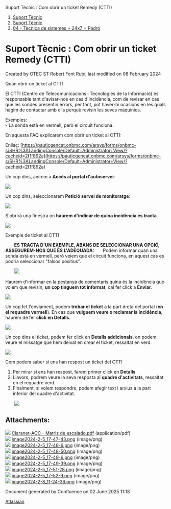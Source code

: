 Suport Tècnic : Com obrir un ticket Remedy (CTTI)  

1.  [Suport Tècnic](index.md)
2.  [Suport Tècnic](13893782.md)
3.  [04 - Tècnica de sistemes + 24x7 + Padró](26313202.md)

Suport Tècnic : Com obrir un ticket Remedy (CTTI)
=================================================

Created by OTEC ST Robert Font Rubí, last modified on 08 February 2024

Quan obrir un ticket al CTTI

El CTTI (Centre de Telecomunicacions i Tecnologies de la Informació) és responsable tant d'avisar-nos en cas d'incidència, com de revisar en cas que les sondes presentin errors, per tant, pot haver-hi ocasions en les quals hàgim de contactar amb ells perquè revisin les seves màquinies.  
  
Exemples:  
\- La sonda està en vermell, però el circuit funciona.

En aquesta FAQ explicarem com obrir un ticket al CTTI:

Enllaç: [https://pauticgencat.onbmc.com/arsys/forms/onbmc-s/SHR%3ALandingConsole/Default+Administrator+View/?cacheid=2f1f892a](https://pauticgencat.onbmc.com/arsys/forms/onbmc-s/SHR%3ALandingConsole/Default+Administrator+View/?cacheid=2f1f892a)

  
Un cop dins, anirem a **Accés al portal d'autoservei**:

![](attachments/100009124/100009126.png)

Un cop dins, seleccionarem **Petició servei de monitoratge**:

![](attachments/100009124/100009127.png)

S'obrirà una finestra on **haurem d'indicar de quina incidència es tracta**.

![](attachments/100009124/100009128.png)

Exemple de ticket al CTTI

       **ES TRACTA D'UN EXEMPLE, ABANS DE SELECCIONAR UNA OPCIÓ, ASSEGUREM-NOS QUE ÉS L'ADEQUADA:**       Podem informar quan una sonda està en vermell, però veiem que el circuit funciona, en aquest cas es podria seleccionar "falsos positius".

       ![](attachments/100009124/100009129.png)

Haurem d'informar en la pestanya de comentaris quina és la incidència que volem que revisin, **un cop tinguem tot informat**, cal fer click a **Enviar**.

![](attachments/100009124/100009130.png)

Un cop fet l'enviament, podem **trobar el ticket** a la part dreta del portal (**en el requadre vermell**). En cas que **vulguem veure o reclamar la incidència**, haurem de fer **click en Detalls**.

![](attachments/100009124/100009131.png)

Un cop dins el ticket, podem fer click en **Detalls addicionals**, on podem veure el missatge que hem deixat en crear el ticket, ressaltat en verd.

![](attachments/100009124/100009132.png)

Com podem saber si ens han respost un ticket del CTTI

1.  Per mirar si ens han respost, farem primer click en **Detalls**
2.  Llavors, podrem veure la seva resposta al **quadre d'activitats**, ressaltat en el requadre verd. 
3.  Finalment, si volem respondre, podem afegir text i arxius a la part inferior del quadre d'activitat.

       ![](attachments/100009124/100009176.png)

Attachments:
------------

![](images/icons/bullet_blue.gif) [Claranet-AOC - Matriz de escalado.pdf](attachments/100009124/100009125.pdf) (application/pdf)  
![](images/icons/bullet_blue.gif) [image2024-2-5\_17-47-43.png](attachments/100009124/100009126.png) (image/png)  
![](images/icons/bullet_blue.gif) [image2024-2-5\_17-48-6.png](attachments/100009124/100009127.png) (image/png)  
![](images/icons/bullet_blue.gif) [image2024-2-5\_17-48-50.png](attachments/100009124/100009128.png) (image/png)  
![](images/icons/bullet_blue.gif) [image2024-2-5\_17-49-6.png](attachments/100009124/100009129.png) (image/png)  
![](images/icons/bullet_blue.gif) [image2024-2-5\_17-49-39.png](attachments/100009124/100009130.png) (image/png)  
![](images/icons/bullet_blue.gif) [image2024-2-5\_17-51-28.png](attachments/100009124/100009131.png) (image/png)  
![](images/icons/bullet_blue.gif) [image2024-2-5\_17-52-9.png](attachments/100009124/100009132.png) (image/png)  
![](images/icons/bullet_blue.gif) [image2024-2-8\_11-24-36.png](attachments/100009124/100009176.png) (image/png)  

Document generated by Confluence on 02 June 2025 11:18

[Atlassian](http://www.atlassian.com/)